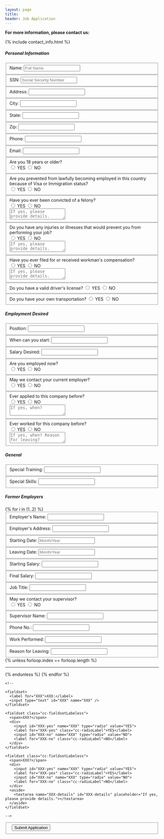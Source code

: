 ```yaml
---
layout: page
title:
header: Job Application
---
```


<link rel="stylesheet" href="https://maxcdn.bootstrapcdn.com/font-awesome/4.5.0/css/font-awesome.min.css">

**For more information, please contact us:**

{% include contact_info.html %}

<form class="cc-Form" action="https://getsimpleform.com/messages?form_api_token=b2d25a5f8b0f1aedda55760f4627bc37" method="post">
  <input type='hidden' name='redirect_to' value='http://{{ site.host }}/pages/job-application-thanks.html' />
  <section class="cc-FormSection">
    <h5>Personal Information</h5>
    <fieldset>
      <label for="name">Name:</label>
      <input type="text" id="name" name="name" placeholder="Full Name" />
    </fieldset>
    <fieldset>
      <label for="ssn">SSN:</label>
      <input type="text" id="ssn" name="ssn" placeholder="Social Security Number" />
    </fieldset>
    <fieldset>
      <label for="address">Address:</label>
      <input type="text" id="address" name="address" />
    </fieldset>
    <fieldset>
      <label for="city">City:</label>
      <input type="text" id="city" name="city" />
    </fieldset>
    <fieldset>
      <label for="state">State:</label>
      <input type="text" id="state" name="state" />
    </fieldset>
    <fieldset>
      <label for="zip">Zip:</label>
      <input type="text" id="zip" name="zip" />
    </fieldset>
    <fieldset>
      <label for="phone">Phone:</label>
      <input type="text" id="phone" name="phone" />
    </fieldset>
    <fieldset>
      <label for="email">Email:</label>
      <input type="text" id="email" name="email" />
    </fieldset>
    <fieldset class="cc-fieldsetLabeless cc-fieldsetLabeless--topped">
      <span>Are you 18 years or older?</span>
      <div>
        <input id="over-18-yes" name="over-18" type="radio" value="YES">
        <label for="over-18-yes" class="cc-radioLabel">YES</label>
        <input id="over-18-no" name="over-18" type="radio" value="NO">
        <label for="over-18-no" class="cc-radioLabel">NO</label>
      </div>
    </fieldset>
    <fieldset class="cc-fieldsetLabeless">
      <span>Are you prevented from lawfully becoming employed in this country because of Visa or Immigration status?</span>
      <div>
        <input id="lawfully-prevented-yes" name="lawfully-prevented" type="radio" value="YES">
        <label for="lawfully-prevented-yes" class="cc-radioLabel">YES</label>
        <input id="lawfully-prevented-no" name="lawfully-prevented" type="radio" value="NO">
        <label for="lawfully-prevented-no" class="cc-radioLabel">NO</label>
      </div>
    </fieldset>
    <fieldset class="cc-fieldsetLabeless">
      <span>Have you ever been convicted of a felony?</span>
      <div>
        <input id="convicted-felony-yes" name="convicted-felony" type="radio" value="YES">
        <label for="convicted-felony-yes" class="cc-radioLabel">YES</label>
        <input id="convicted-felony-no" name="convicted-felony" type="radio" value="NO">
        <label for="convicted-felony-no" class="cc-radioLabel">NO</label>
      </div>
      <aside>
        <textarea name="convicted-felony-details" id="convicted-felony-details" placeholder="If yes, please provide details."></textarea>
      </aside>
    </fieldset>
    <fieldset class="cc-fieldsetLabeless">
      <span>Do you have any injuries or illnesses that would prevent you from performing your job?</span>
      <div>
        <input id="injuries-or-illnesses-yes" name="injuries-or-illnesses" type="radio" value="YES">
        <label for="injuries-or-illnesses-yes" class="cc-radioLabel">YES</label>
        <input id="injuries-or-illnesses-no" name="injuries-or-illnesses" type="radio" value="NO">
        <label for="injuries-or-illnesses-no" class="cc-radioLabel">NO</label>
      </div>
      <aside>
        <textarea name="injuries-or-illnesses-details" id="injuries-or-illnesses-details" placeholder="If yes, please provide details."></textarea>
      </aside>
    </fieldset>
    <fieldset class="cc-fieldsetLabeless">
      <span>Have you ever filed for or received workman's compensation?</span>
      <div>
        <input id="received-workmans-comp-yes" name="received-workmans-comp" type="radio" value="YES">
        <label for="received-workmans-comp-yes" class="cc-radioLabel">YES</label>
        <input id="received-workmans-comp-no" name="received-workmans-comp" type="radio" value="NO">
        <label for="received-workmans-comp-no" class="cc-radioLabel">NO</label>
      </div>
      <aside>
        <textarea name="received-workmans-comp-details" id="received-workmans-comp-details" placeholder="If yes, please provide details."></textarea>
      </aside>
    </fieldset>
    <fieldset class="cc-fieldsetLabeless">
      <span>Do you have a valid driver's license?</span>
      <input id="drivers-license-yes" name="drivers-license" type="radio" value="YES">
      <label for="drivers-license-yes" class="cc-radioLabel">YES</label>
      <input id="drivers-license-no" name="drivers-license" type="radio" value="NO">
      <label for="drivers-license-no" class="cc-radioLabel">NO</label>
    </fieldset>
    <fieldset class="cc-fieldsetLabeless">
      <span>Do you have your own transportation?</span>
      <input id="own-transportation-yes" name="own-transportation" type="radio" value="YES">
      <label for="own-transportation-yes" class="cc-radioLabel">YES</label>
      <input id="own-transportation-no" name="own-transportation" type="radio" value="NO">
      <label for="own-transportation-no" class="cc-radioLabel">NO</label>
    </fieldset>
  </section>

  <section class="cc-FormSection">
    <h5>Employment Desired</h5>
    <fieldset>
      <label for="position">Position:</label>
      <input type="text" id="position" name="position" />
    </fieldset>
    <fieldset>
      <label for="start-date">When can you start:</label>
      <input type="text" id="start-date" name="start-date" />
    </fieldset>
    <fieldset>
      <label for="salary-desired">Salary Desired:</label>
      <input type="text" id="salary-desired" name="salary-desired" />
    </fieldset>
    <fieldset class="cc-fieldsetLabeless cc-fieldsetLabeless--topped">
      <span>Are you employed now?</span>
      <div>
        <input id="employed-now-yes" name="employed-now" type="radio" value="YES">
        <label for="employed-now-yes" class="cc-radioLabel">YES</label>
        <input id="employed-now-no" name="employed-now" type="radio" value="NO">
        <label for="employed-now-no" class="cc-radioLabel">NO</label>
      </div>
    </fieldset>
    <fieldset class="cc-fieldsetLabeless">
      <span>May we contact your current employer?</span>
      <div>
        <input id="contact-employer-yes" name="contact-employer" type="radio" value="YES">
        <label for="contact-employer-yes" class="cc-radioLabel">YES</label>
        <input id="contact-employer-no" name="contact-employer" type="radio" value="NO">
        <label for="contact-employer-no" class="cc-radioLabel">NO</label>
      </div>
    </fieldset>
    <fieldset class="cc-fieldsetLabeless">
      <span>Ever applied to this company before?</span>
      <div>
        <input id="ever-applied-here-yes" name="ever-applied-here" type="radio" value="YES">
        <label for="ever-applied-here-yes" class="cc-radioLabel">YES</label>
        <input id="ever-applied-here-no" name="ever-applied-here" type="radio" value="NO">
        <label for="ever-applied-here-no" class="cc-radioLabel">NO</label>
      </div>
      <aside>
        <textarea name="ever-applied-here-details" id="ever-applied-here-details" placeholder="If yes, when?"></textarea>
      </aside>
    </fieldset>
    <fieldset class="cc-fieldsetLabeless">
      <span>Ever worked for this company before?</span>
      <div>
        <input id="ever-worked-here-yes" name="ever-worked-here" type="radio" value="YES">
        <label for="ever-worked-here-yes" class="cc-radioLabel">YES</label>
        <input id="ever-worked-here-no" name="ever-worked-here" type="radio" value="NO">
        <label for="ever-worked-here-no" class="cc-radioLabel">NO</label>
      </div>
      <aside>
        <textarea name="ever-worked-here-details" id="ever-worked-here-details" placeholder="If yes, when? Reason for leaving?"></textarea>
      </aside>
    </fieldset>
  </section>

  <section class="cc-FormSection">
    <h5>General</h5>
    <fieldset>
      <label for="special-training">Special Training:</label>
      <input type="text" id="special-training" name="special-training" />
    </fieldset>
    <fieldset>
      <label for="special-skills">Special Skills:</label>
      <input type="text" id="special-skills" name="special-skills" />
    </fieldset>
  </section>

  <section class="cc-FormSection">
    <h5>Former Employers</h5>
    {% for i in (1..2) %}
      <fieldset>
        <label for="emp-name-{{forloop.index}}">Employer's Name:</label>
        <input type="text" id="emp-name-{{forloop.index}}" name="emp-name-{{forloop.index}}" />
      </fieldset>
      <fieldset>
        <label for="emp-address-{{forloop.index}}">Employer's Address:</label>
        <input type="text" id="emp-address-{{forloop.index}}" name="emp-address-{{forloop.index}}" />
      </fieldset>
      <fieldset>
        <label for="emp-starting-date-{{forloop.index}}">Starting Date:</label>
        <input type="text" id="emp-starting-date-{{forloop.index}}" name="emp-starting-date-{{forloop.index}}" placeholder="Month/Year" />
      </fieldset>
      <fieldset>
        <label for="emp-leaving-date-{{forloop.index}}">Leaving Date:</label>
        <input type="text" id="emp-leaving-date-{{forloop.index}}" name="emp-leaving-date-{{forloop.index}}" placeholder="Month/Year" />
      </fieldset>
      <fieldset>
        <label for="emp-starting-salary-{{forloop.index}}">Starting Salary:</label>
        <input type="text" id="emp-starting-salary-{{forloop.index}}" name="emp-starting-salary-{{forloop.index}}" />
      </fieldset>
      <fieldset>
        <label for="emp-final-salary-{{forloop.index}}">Final Salary:</label>
        <input type="text" id="emp-final-salary-{{forloop.index}}" name="emp-final-salary-{{forloop.index}}" />
      </fieldset>
      <fieldset>
        <label for="emp-job-title-{{forloop.index}}">Job Title:</label>
        <input type="text" id="emp-job-title-{{forloop.index}}" name="emp-job-title-{{forloop.index}}" />
      </fieldset>
      <fieldset class="cc-fieldsetLabeless">
        <span>May we contact your supervisor?</span>
        <div>
          <input id="emp-contact-supervisor-{{forloop.index}}-yes" name="emp-contact-supervisor-{{forloop.index}}" type="radio" value="YES">
          <label for="emp-contact-supervisor-{{forloop.index}}-yes" class="cc-radioLabel">YES</label>
          <input id="emp-contact-supervisor-{{forloop.index}}-no" name="emp-contact-supervisor-{{forloop.index}}" type="radio" value="NO">
          <label for="emp-contact-supervisor-{{forloop.index}}-no" class="cc-radioLabel">NO</label>
        </div>
      </fieldset>
      <fieldset>
        <label for="emp-supervisor-name-{{forloop.index}}">Supervisor Name:</label>
        <input type="text" id="emp-supervisor-name-{{forloop.index}}" name="emp-supervisor-name-{{forloop.index}}" />
      </fieldset>
      <fieldset>
        <label for="emp-phone-no-{{forloop.index}}">Phone No.:</label>
        <input type="text" id="emp-phone-no-{{forloop.index}}" name="emp-phone-no-{{forloop.index}}" />
      </fieldset>
      <fieldset>
        <label for="emp-work-performed-{{forloop.index}}">Work Performed:</label>
        <input type="text" id="emp-work-performed-{{forloop.index}}" name="emp-work-performed-{{forloop.index}}" />
      </fieldset>
      <fieldset>
        <label for="emp-reason-leaving-{{forloop.index}}">Reason for Leaving:</label>
        <input type="text" id="emp-reason-leaving-{{forloop.index}}" name="emp-reason-leaving-{{forloop.index}}" />
      </fieldset>
      {% unless forloop.index == forloop.length %}
        <hr class="cc-FormRule">
      {% endunless %}
    {% endfor %}
  </section>

    <!--

    <fieldset>
      <label for="XXX">XXX:</label>
      <input type="text" id="XXX" name="XXX" />
    </fieldset>

    <fieldset class="cc-fieldsetLabeless">
      <span>XXX?</span>
      <div>
        <input id="XXX-yes" name="XXX" type="radio" value="YES">
        <label for="XXX-yes" class="cc-radioLabel">YES</label>
        <input id="XXX-no" name="XXX" type="radio" value="NO">
        <label for="XXX-no" class="cc-radioLabel">NO</label>
      </div>
    </fieldset>

    <fieldset class="cc-fieldsetLabeless">
      <span>XXX?</span>
      <div>
        <input id="XXX-yes" name="XXX" type="radio" value="YES">
        <label for="XXX-yes" class="cc-radioLabel">YES</label>
        <input id="XXX-no" name="XXX" type="radio" value="NO">
        <label for="XXX-no" class="cc-radioLabel">NO</label>
      </div>
      <aside>
        <textarea name="XXX-details" id="XXX-details" placeholder="If yes, please provide details."></textarea>
      </aside>
    </fieldset>

    -->









  <fieldset>
    <label>&nbsp;</label>
    <input type="submit" value="Submit Application" />
  </fieldset>

</form>



